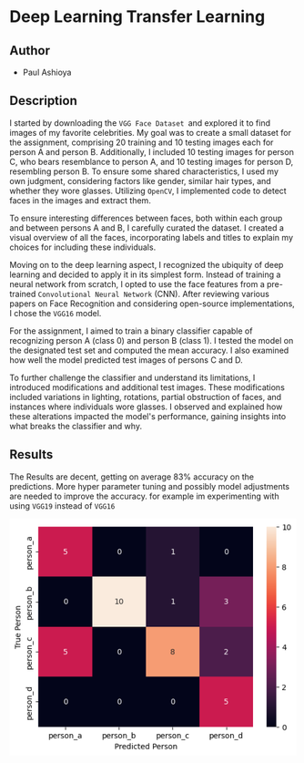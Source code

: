 # Deep Learning Transfer Learning

## Author 

- Paul Ashioya

## Description

I started by downloading the `VGG Face Dataset `and explored it to find images of my favorite celebrities. My goal was to create a small dataset for the assignment, comprising 20 training and 10 testing images each for person A and person B. Additionally, I included 10 testing images for person C, who bears resemblance to person A, and 10 testing images for person D, resembling person B. To ensure some shared characteristics, I used my own judgment, considering factors like gender, similar hair types, and whether they wore glasses. Utilizing `OpenCV`, I implemented code to detect faces in the images and extract them.

To ensure interesting differences between faces, both within each group and between persons A and B, I carefully curated the dataset. I created a visual overview of all the faces, incorporating labels and titles to explain my choices for including these individuals.

Moving on to the deep learning aspect, I recognized the ubiquity of deep learning and decided to apply it in its simplest form. Instead of training a neural network from scratch, I opted to use the face features from a pre-trained `Convolutional Neural Network` (CNN). After reviewing various papers on Face Recognition and considering open-source implementations, I chose the `VGG16` model.

For the assignment, I aimed to train a binary classifier capable of recognizing person A (class 0) and person B (class 1). I tested the model on the designated test set and computed the mean accuracy. I also examined how well the model predicted test images of persons C and D.

To further challenge the classifier and understand its limitations, I introduced modifications and additional test images. These modifications included variations in lighting, rotations, partial obstruction of faces, and instances where individuals wore glasses. I observed and explained how these alterations impacted the model's performance, gaining insights into what breaks the classifier and why.


## Results

The Results are decent, getting on average 83% accuracy on the predictions. More hyper parameter tuning and possibly model adjustments are needed to improve the accuracy. for example im experimenting with using `VGG19` instead of `VGG16`

![Alt text](assets/result_confusion_matrix.png)